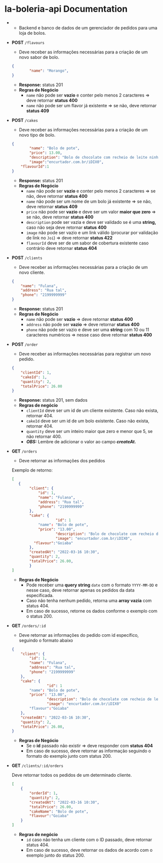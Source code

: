 # la-boleria-api Documentation
- - Backend e  banco de dados de um gerenciador de pedidos para uma loja de bolos.
- **POST** `/flavours`
    - Deve receber as informações necessárias para a criação de um novo sabor de bolo.
    
    ```json
    {
    		"name": "Morango",
    }
    ```
    
    - **Response:** status 201
    - **Regras de Negócio**
        - `name` não pode ser **vazio** e conter pelo menos 2 caracteres ⇒ deve retornar **status 400**
        - `name` não pode ser um flavor já existente ⇒ se não, deve retornar **status 409**
       
- **POST** `/cakes`
    - Deve receber as informações necessárias para a criação de um novo tipo de bolo.
    
    ```json
    {
    		"name": "Bolo de pote",
    		"price": 13.00,
    		"description": "Bolo de chocolate com recheio de leite ninho",
    		"image":"encurtador.com.br/iDIX0",
        "flavourId":1
    }
    ```
    
    
    - **Response:** status 201
    - **Regras de Negócio**
        - `name` não pode ser **vazio** e conter pelo menos 2 caracteres ⇒ se não, deve retornar **status 400**
        - `name` não pode ser um nome de um bolo já existente ⇒ se não, deve retornar **status 409**
        - `price` não pode ser **vazio** e deve ser um valor **maior que zero** ⇒ se não, deve retornar **status 400**
        - `description` pode ser vazia e deve ser validado se é uma **string,** caso não seja deve retornar **status 400**
        - `image` não pode ser vazio e um link válido (procurar por validação de link no `Joi`) ⇒ deve retornar **status 422**
        - `flavourId` deve ser de um sabor de cobertura existente caso contrário deve retornar **status 404**
- **POST** `/clients`
    - Deve receber as informações necessárias para a criação de um novo cliente.
    
    ```json
    {
        "name": "Fulana",
        "address": "Rua tal",
        "phone": "2199999999"
    }
    ```
    
    - **Response:** status 201
    - **Regras de Negócio**
        - `name` não pode ser **vazio** ⇒  deve retornar **status 400**
        - `address` não pode ser **vazio** ⇒ deve retornar **status 400**
        - `phone` não pode ser vazio e deve ser uma **string** com 10 ou 11 caracteres numéricos ⇒ nesse caso deve retornar **status 400**
- **POST** `/order`
    - Deve receber as informações necessárias para registrar um novo pedido.
    
    ```json
    {
        "clientId": 1,
        "cakeId": 1,
        "quantity": 2,
        "totalPrice": 26.00
    }
    ```
    
    - **Response:** status 201, sem dados
    - **Regras de negócio**
        - `clientId` deve ser um id de um cliente existente. Caso não exista, retornar 404.
        - `cakeId` deve ser um id de um bolo existente. Caso não exista, retornar 404.
        - `quantity` deve ser um inteiro maior que zero e menor que 5, se não retornar 400.
        - ***OBS:*** Lembre de adicionar o valor ao campo ***createAt.***
- **GET** `/orders`
    - Deve retornar as informações dos pedidos
    
    Exemplo de retorno:
    
    ```json
    [
       {
    	    "client": {
    	        "id": 1,
    	        "name": "Fulana",
    	        "address": "Rua tal",
    	        "phone": "2199999999"
    	    },
    	    "cake": {
    					"id": 1
    	        "name": "Bolo de pote",
    	        "price": "13.00",
    					"description": "Bolo de chocolate com recheio de leite ninho",
    					"image": "encurtador.com.br/iDIX0",
              "flavour":"Goiaba"
    	    },
    	    "createdAt": "2022-03-16 10:30",
    	    "quantity": 2,
    	    "totalPrice": 26.00,
    		}
    ]
    ```
    
    - **Regras de Negócio**
        - Pode receber uma **query string** `date` com o formato `YYYY-MM-DD` e nesse caso, deve retornar apenas os pedidos da data especificada.
        - Caso não tenha nenhum pedido, retorna uma **array vazia** com status 404.
        - Em caso de sucesso, retorne os dados conforme o exemplo com o status 200.
            
            
- **GET** `/orders/:id`
    - Deve retornar as informações do pedido com id específico, seguindo o formato abaixo
    
    ```json
    {
        "client": {
            "id": 1,
            "name": "Fulana",
            "address": "Rua tal",
            "phone": "2199999999"
        },
        "cake": {
    				"id": 1
            "name": "Bolo de pote",
            "price": "13.00",
    				"description": "Bolo de chocolate com recheio de leite ninho",
    				"image": "encurtador.com.br/iDIX0"
            "flavour":"Goiaba"
        },
        "createdAt": "2022-03-16 10:30",
        "quantity": 2,
        "totalPrice": 26.00,
    }
    ```
    
    - **Regras de Negócio**
        - Se o **id** passado não existir ⇒ deve responder com **status 404**
        - Em caso de sucesso, deve retornar as informação seguindo o formato do exemplo junto com status 200.
- **GET**  `/clients/:id/orders`
    
    Deve retornar todos os pedidos de um determinado cliente.
    
    ```json
    [
        {
            "orderId": 1,
            "quantity": 2,
            "createdAt": "2022-03-16 10:30",
            "totalPrice": 26.00,
            "cakeName": "Bolo de pote",
            "flavour":"Goiaba"
        }
    ]
    ```
    
    - **Regras de negócio**
        - `id` caso não tenha um cliente com o ID passado, deve retornar status 404.
        - Em caso de sucesso, deve retornar os dados de acordo com o exemplo junto do status 200.
